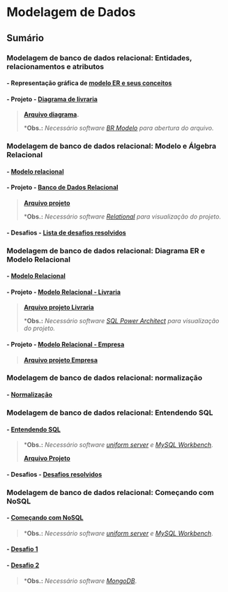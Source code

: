 # Modelagem de Dados

## Sumário

### Modelagem de banco de dados relacional: Entidades, relacionamentos e atributos

#### - Representação gráfica de [modelo ER e seus conceitos](https://github.com/dario-gms/Modelagem-de-Dados/blob/main/Modelagem-de-dados.md)

#### - Projeto  - [Diagrama de livraria](https://github.com/dario-gms/Modelagem-de-Dados/blob/main/diagrama_livraria.md)

> **[Arquivo diagrama](https://github.com/dario-gms/Modelagem-de-Dados/blob/main/diagrama_livraria.brM3).**
> 
> ***Obs.:** *Necessário software [BR Modelo](https://www.brmodeloweb.com/lang/pt-br/index.html) para abertura do arquivo.*

### Modelagem de banco de dados relacional: Modelo e Álgebra Relacional

#### - [Modelo relacional](https://github.com/dario-gms/Modelagem-de-Dados/blob/main/Modelagem-de-dados2.md)

#### - Projeto  -  [Banco de Dados Relacional](https://github.com/dario-gms/Modelagem-de-Dados/blob/main/rela%C3%A7%C3%A3o.md)

> **[Arquivo projeto](https://github.com/dario-gms/Modelagem-de-Dados/blob/main/rela%C3%A7%C3%A3o.json)**
> 
> ***Obs.:** *Necessário software [Relational](https://github.com/dario-gms/Modelagem-de-Dados/blob/main/projeto.json) para visualização do projeto.*


#### - Desafios - [Lista de desafios resolvidos](https://github.com/dario-gms/Modelagem-de-Dados/blob/main/DESAFIOS.md)

### Modelagem de banco de dados relacional: Diagrama ER e Modelo Relacional

#### - [Modelo Relacional](https://github.com/dario-gms/Modelagem-de-Dados/blob/main/Modelagem-de-dados3.md)

#### - Projeto - [Modelo Relacional - Livraria](https://github.com/dario-gms/Modelagem-de-Dados/blob/main/Modelo_relacional.md)

>**[Arquivo projeto Livraria](https://github.com/dario-gms/Modelagem-de-Dados/blob/main/projeto.architect)**
>
>***Obs.:** *Necessário software [SQL Power Architect](http://www.bestofbi.com/page/architect_download_os) para visualização do projeto.* 

#### - Projeto - [Modelo Relacional - Empresa](https://github.com/dario-gms/Modelagem-de-Dados/blob/main/Modelo_relacional2.md)

> **[Arquivo projeto Empresa](https://github.com/dario-gms/Modelagem-de-Dados/blob/main/projeto2.architect)**

### Modelagem de banco de dados relacional: normalização

#### - [Normalização](https://github.com/dario-gms/Modelagem-de-Dados/blob/main/Normalizacao.md)

### Modelagem de banco de dados relacional: Entendendo SQL

#### - [Entendendo SQL](https://github.com/dario-gms/Modelagem-de-Dados/blob/main/Entendendo-sql.md)

> ***Obs.:** *Necessário software [uniform server](https://sourceforge.net/projects/miniserver/) e [MySQL Workbench](https://dev.mysql.com/downloads/workbench/)*.
> 
> **[Arquivo Projeto](https://github.com/dario-gms/Modelagem-de-Dados/blob/main/Desafios-SQL.sql)**
#### - Desafios - [Desafios resolvidos](https://github.com/dario-gms/Modelagem-de-Dados/blob/main/Desafios-SQL.md)

### Modelagem de banco de dados relacional: Começando com NoSQL

#### - [Começando com NoSQL](https://github.com/dario-gms/Modelagem-de-Dados/blob/main/No-SQL.md)

> ***Obs.:** *Necessário software [uniform server](https://sourceforge.net/projects/miniserver/) e [MySQL Workbench](https://dev.mysql.com/downloads/workbench/)*.

#### - [Desafio 1](https://github.com/dario-gms/Modelagem-de-Dados/blob/main/desafio-noSQL.md)

#### - [Desafio 2](https://github.com/dario-gms/Modelagem-de-Dados/blob/main/desafio2NoSQL.md)

> ***Obs.:** *Necessário software [MongoDB](https://www.mongodb.com/try/download/community)*.
